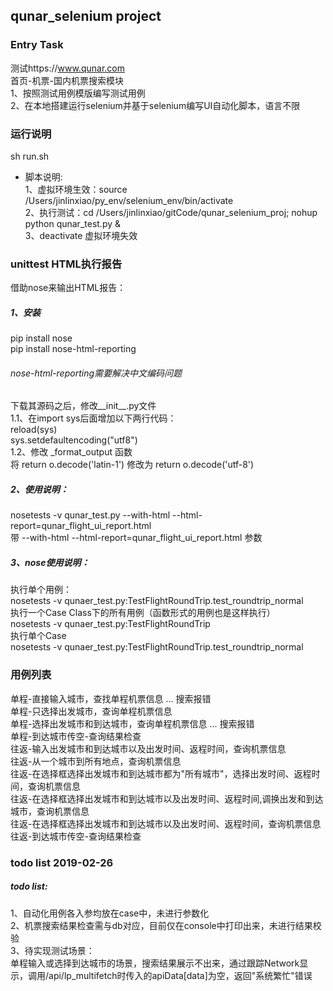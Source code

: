 ## qunar_selenium project

### Entry Task

测试https://www.qunar.com  
首页-机票-国内机票搜索模块  
1、按照测试用例模版编写测试用例  
2、在本地搭建运行selenium并基于selenium编写UI自动化脚本，语言不限


### 运行说明
sh run.sh
* 脚本说明:  
1、虚拟环境生效：source /Users/jinlinxiao/py_env/selenium_env/bin/activate  
2、执行测试：cd /Users/jinlinxiao/gitCode/qunar_selenium_proj; nohup python qunar_test.py &  
3、deactivate 虚拟环境失效  

### unittest HTML执行报告
借助nose来输出HTML报告：  
##### 1、安装  
pip install nose  
pip install nose-html-reporting  

###### nose-html-reporting需要解决中文编码问题  
下载其源码之后，修改__init__.py文件  
1.1、在import sys后面增加以下两行代码：  
reload(sys)  
sys.setdefaultencoding("utf8")  
1.2、修改 _format_output 函数  
将 return o.decode('latin-1') 修改为 return o.decode('utf-8')  

##### 2、使用说明：
nosetests -v qunar_test.py --with-html --html-report=qunar_flight_ui_report.html  
带 --with-html --html-report=qunar_flight_ui_report.html 参数  

##### 3、nose使用说明：
执行单个用例：  
nosetests -v qunaer_test.py:TestFlightRoundTrip.test_roundtrip_normal  
执行一个Case Class下的所有用例（函数形式的用例也是这样执行）  
nosetests -v qunaer_test.py:TestFlightRoundTrip  
执行单个Case  
nosetests -v qunaer_test.py:TestFlightRoundTrip.test_roundtrip_normal  


### 用例列表
单程-直接输入城市，查找单程机票信息 ... 搜索报错  
单程-只选择出发城市，查询单程机票信息  
单程-选择出发城市和到达城市，查询单程机票信息 ... 搜索报错  
单程-到达城市传空-查询结果检查  
往返-输入出发城市和到达城市以及出发时间、返程时间，查询机票信息  
往返-从一个城市到所有地点，查询机票信息  
往返-在选择框选择出发城市和到达城市都为"所有城市"，选择出发时间、返程时间，查询机票信息  
往返-在选择框选择出发城市和到达城市以及出发时间、返程时间,调换出发和到达城市，查询机票信息  
往返-在选择框选择出发城市和到达城市以及出发时间、返程时间，查询机票信息  
往返-到达城市传空-查询结果检查   

### todo list 2019-02-26
##### todo list:
1、自动化用例各入参均放在case中，未进行参数化  
2、机票搜索结果检查需与db对应，目前仅在console中打印出来，未进行结果校验  
3、待实现测试场景：  
    单程输入或选择到达城市的场景，搜索结果展示不出来，通过跟踪Network显示，调用/api/lp_multifetch时传入的apiData[data]为空，返回"系统繁忙"错误  




